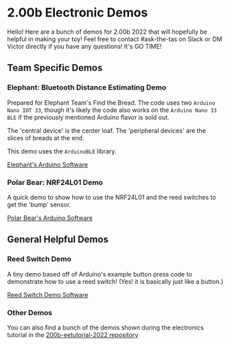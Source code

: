 # 2.00b Electronic Demos
Hello! Here are a bunch of demos for 2.00b 2022 that will hopefully be helpful in making your toy! Feel free to contact #ask-the-tas on Slack or DM Victor directly if you have any questions! It's GO TIME!
## Team Specific Demos
### Elephant: Bluetooth Distance Estimating Demo

Prepared for Elephant Team's Find the Bread. The code uses two `Arduino Nano IOT 33`, though it's likely the code also works on the `Arduino Nano 33 BLE` if the previously mentioned Arduino flavor is sold out.

The 'central device' is the center loaf. The 'peripheral devices' are the slices of breads at the end.

This demo uses the `ArduinoBLE` library.

[Elephant's Arduino Software](https://github.com/mit2009/200b-ee-demos/tree/main/elephant)

### Polar Bear: NRF24L01 Demo

A quick demo to show how to use the NRF24L01 and the reed switches to get the 'bump' sensor.

[Polar Bear's Arduino Software](https://github.com/mit2009/200b-ee-demos/tree/main/polar-bear)

## General Helpful Demos
### Reed Switch Demo

A tiny demo based off of Arduino's example button press code to demonstrate how to use a reed switch! (Yes! it is basically just like a button.) 

[Reed Switch Demo Software](https://github.com/mit2009/200b-ee-demos/tree/main/reed-switch)

### Other Demos

You can also find a bunch of the demos shown during the electronics tutorial in the [200b-eetutorial-2022 repository](https://github.com/mit2009/200b-eetutorial-2022)
